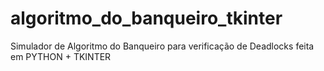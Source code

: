 # algoritmo_do_banqueiro_tkinter
Simulador de Algoritmo do Banqueiro para verificação de Deadlocks feita em PYTHON + TKINTER
